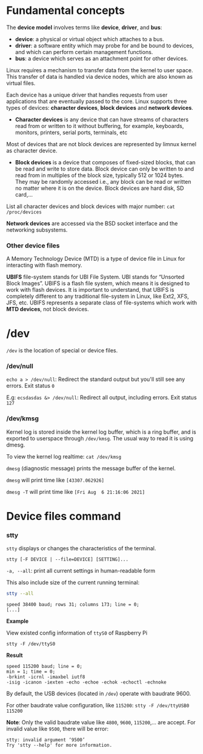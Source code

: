 # Fundamental concepts

The **device model** involves terms like **device**, **driver**, and **bus**:
* **device**: a physical or virtual object which attaches to a bus.
* **driver**: a software entity which may probe for and be bound to devices, and which can perform certain management functions.
* **bus**: a device which serves as an attachment point for other devices.

Linux requires a mechanism to transfer data from the kernel to user space. This transfer of data is handled via device nodes, which are also known as virtual files.

Each device has a unique driver that handles requests from user applications that are eventually passed to the core. Linux supports three types of devices: **character devices**, **block devices** and **network devices**.

* **Character devices** is any device that can have streams of characters read from or written to it without buffering, for example, keyboards, monitors, printers, serial ports, terminals, etc

Most of devices that are not block devices are represented by limnux kernel as character device.

* **Block devices** is a device that composes of fixed-sized blocks, that can be read and write to store data. Block device can only be written to and read from in multiples of the block size, typically 512 or 1024 bytes. They may be randomly accessed i.e., any block can be read or written no matter where it is on the device. Block devices are hard disk, SD card,...

List all character devices and block devices with major number: ``cat /proc/devices``

**Network devices** are accessed via the BSD socket interface and the networking subsystems.

### Other device files

A Memory Technology Device (MTD) is a type of device file in Linux for interacting with flash memory.

**UBIFS** file-system stands for UBI File System. UBI stands for “Unsorted Block Images”. UBIFS is a flash file system, which means it is designed to work with flash devices. It is important to understand, that UBIFS is completely different to any traditional file-system in Linux, like Ext2, XFS, JFS, etc. UBIFS represents a separate class of file-systems which work with **MTD devices**, not block devices.

# /dev

``/dev`` is the location of special or device files.

### /dev/null

``echo a > /dev/null``: Redirect the standard output but you'll still see any errors. Exit status ``0``

E.g: ``ecsdasdas &> /dev/null``: Redirect all output, including errors. Exit status ``127``

### /dev/kmsg

Kernel log is stored inside the kernel log buffer, which is a ring buffer, and is exported to userspace through ``/dev/kmsg``. The usual way to read it is using dmesg.

To view the kernel log realtime: ``cat /dev/kmsg``

``dmesg`` (diagnostic message) prints the message buffer of the kernel.

``dmesg`` will print time like ``[43307.062926]``

``dmesg -T`` will print time like ``[Fri Aug  6 21:16:06 2021]``

# Device files command

### stty

``stty`` displays or changes the characteristics of the terminal.

```
stty [-F DEVICE | --file=DEVICE] [SETTING]...
```

``-a, --all``: print all current settings in human-readable form

This also include size of the current running terminal:

```sh
stty --all
```

```
speed 38400 baud; rows 31; columns 173; line = 0;
[...]
```

**Example**

View existed config information of ``ttyS0`` of Raspberry Pi

```
stty -F /dev/ttyS0
```

**Result**

```
speed 115200 baud; line = 0;
min = 1; time = 0;
-brkint -icrnl -imaxbel iutf8
-isig -icanon -iexten -echo -echoe -echok -echoctl -echnoke
```

By default, the USB devices (located in ``/dev``) operate with baudrate 9600.

For other baudrate value configuration, like ``115200``: ``stty -F /dev/ttyUSB0 115200``

**Note**: Only the valid baudrate value like ``4800``, ``9600``, ``115200``,... are accept. For invalid value like ``9500``, there will be error:

```
stty: invalid argument ‘9500’
Try 'stty --help' for more information.
```

